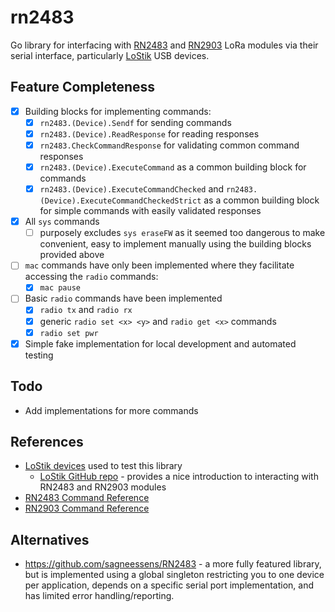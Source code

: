 # rn2483

Go library for interfacing with [RN2483][RN2483 product page] and [RN2903][RN2903 product page] LoRa modules via their
serial interface, particularly [LoStik][LoStik product page] USB devices.

## Feature Completeness

- [x] Building blocks for implementing commands:
    - [x] `rn2483.(Device).Sendf` for sending commands
    - [x] `rn2483.(Device).ReadResponse` for reading responses
    - [x] `rn2483.CheckCommandResponse` for validating common command responses
    - [x] `rn2483.(Device).ExecuteCommand` as a common building block for commands
    - [x] `rn2483.(Device).ExecuteCommandChecked` and `rn2483.(Device).ExecuteCommandCheckedStrict` as a common building
      block for simple commands with easily validated responses
- [x] All `sys` commands
    - [ ] purposely excludes `sys eraseFW` as it seemed too dangerous to make convenient, easy to implement manually
      using the building blocks provided above
- [ ] `mac` commands have only been implemented where they facilitate accessing the `radio` commands:
    - [x] `mac pause`
- [ ] Basic `radio` commands have been implemented
    - [x] `radio tx` and `radio rx`
    - [x] generic `radio set <x> <y>` and `radio get <x>` commands
    - [x] `radio set pwr`
- [x] Simple fake implementation for local development and automated testing

## Todo

- Add implementations for more commands

## References

* [LoStik devices][LoStik product page] used to test this library
    * [LoStik GitHub repo][LoStik github repo] - provides a nice introduction to interacting with RN2483 and RN2903
      modules
* [RN2483 Command Reference][RN2483 command reference]
* [RN2903 Command Reference][RN2903 command reference]

## Alternatives

* https://github.com/sagneessens/RN2483 - a more fully featured library, but is implemented using a global singleton
  restricting you to one device per application, depends on a specific serial port implementation, and has limited error
  handling/reporting.

[LoStik product page]: https://ronoth.com/products/lostik

[LoStik github repo]: https://github.com/ronoth/LoStik

[RN2483 product page]: https://www.microchip.com/wwwproducts/en/RN2483

[RN2903 product page]: https://www.microchip.com/wwwproducts/en/RN2903

[RN2483 command reference]: http://ww1.microchip.com/downloads/en/DeviceDoc/40001784B.pdf

[RN2903 command reference]: http://ww1.microchip.com/downloads/en/DeviceDoc/40001811A.pdf
